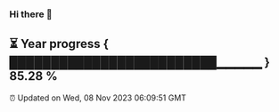 ### Hi there 👋
⏳ Year progress { █████████████████████████▁▁▁▁▁ } 85.28 %
---
⏰ Updated on Wed, 08 Nov 2023 06:09:51 GMT

